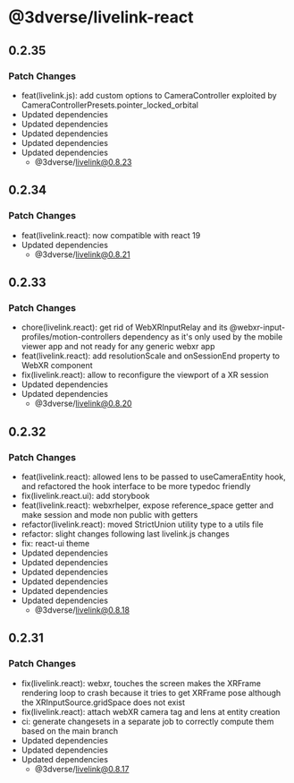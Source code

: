 # @3dverse/livelink-react

## 0.2.35

### Patch Changes

- feat(livelink.js): add custom options to CameraController exploited by CameraControllerPresets.pointer_locked_orbital
- Updated dependencies
- Updated dependencies
- Updated dependencies
- Updated dependencies
- Updated dependencies
    - @3dverse/livelink@0.8.23

## 0.2.34

### Patch Changes

- feat(livelink.react): now compatible with react 19
- Updated dependencies
    - @3dverse/livelink@0.8.21

## 0.2.33

### Patch Changes

- chore(livelink.react): get rid of WebXRInputRelay and its @webxr-input-profiles/motion-controllers dependency as it's only used by the mobile viewer app and not ready for any generic webxr app
- feat(livelink.react): add resolutionScale and onSessionEnd property to WebXR component
- fix(livelink.react): allow to reconfigure the viewport of a XR session
- Updated dependencies
- Updated dependencies
    - @3dverse/livelink@0.8.20

## 0.2.32

### Patch Changes

- feat(livelink.react): allowed lens to be passed to useCameraEntity hook, and refactored the hook interface to be more typedoc friendly
- fix(livelink.react.ui): add storybook
- feat(livelink.react): webxrhelper, expose reference_space getter and make session and mode non public with getters
- refactor(livelink.react): moved StrictUnion utility type to a utils file
- refactor: slight changes following last livelink.js changes
- fix: react-ui theme
- Updated dependencies
- Updated dependencies
- Updated dependencies
- Updated dependencies
- Updated dependencies
- Updated dependencies
    - @3dverse/livelink@0.8.18

## 0.2.31

### Patch Changes

- fix(livelink.react): webxr, touches the screen makes the XRFrame rendering loop to crash because it tries to get XRFrame pose although the XRInputSource.gridSpace does not exist
- fix(livelink.react): attach webXR camera tag and lens at entity creation
- ci: generate changesets in a separate job to correctly compute them based on the main branch
- Updated dependencies
- Updated dependencies
- Updated dependencies
    - @3dverse/livelink@0.8.17
